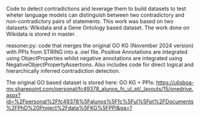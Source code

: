 Code to detect contradictions and leverage them to build datasets to test wheter language models can distinguish between two contradictory and non-contradictory pairs of statements. This work was based on two datasets: Wikidata and a Gene Ontology based dataset. The work done on Wikidata is stored in master.

reasoner.py: code that merges the original GO KG (November 2024 version) with PPIs from STRING into a .owl file. 
Positive Annotations are integrated using ObjectProperties whilst negative annotations are integrated using NegativeObjectPropertyAssertions.
Also includes code for direct logical and hierarchically inferred contradiction detection.

The original GO based dataset is stored here:
GO KG + PPIs: https://ulisboa-my.sharepoint.com/personal/fc49378_alunos_fc_ul_pt/_layouts/15/onedrive.aspx?id=%2Fpersonal%2Ffc49378%5Falunos%5Ffc%5Ful%5Fpt%2FDocuments%2FPhD%20Project%2Fdata%5FKG%5FPPI&ga=1

